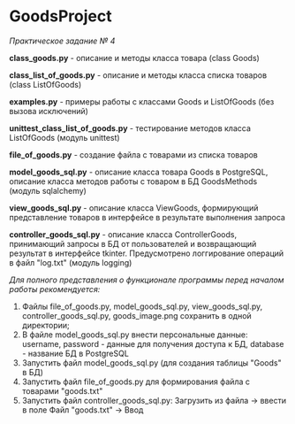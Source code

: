 # GoodsProject

_Практическое задание № 4_

**class_goods.py** - описание и методы класса товара (class Goods)

**class_list_of_goods.py** - описание и методы класса списка товаров (class ListOfGoods)

**examples.py** - примеры работы с классами Goods и ListOfGoods (без вызова исключений)

**unittest_class_list_of_goods.py** - тестирование методов класса ListOfGoods (модуль unittest)

**file_of_goods.py** - создание файла с товарами из списка товаров

**model_goods_sql.py** - описание класса товара Goods в PostgreSQL, описание класса методов работы с товаром в БД GoodsMethods (модуль sqlalchemy)

**view_goods_sql.py** - описание класса ViewGoods, формирующий представление товаров в интерфейсе в результате выполнения запроса

**controller_goods_sql.py** - описание класса ControllerGoods, принимающий запросы в БД от пользователей и возвращающий результат в интерфейсе tkinter. Предусмотрено логгирование операций в файл "log.txt" (модуль logging)

_Для полного представления о функционале программы перед началом работы рекомендуется:_
1. Файлы file_of_goods.py, model_goods_sql.py, view_goods_sql.py, controller_goods_sql.py, goods_image.png сохранить в одной директории;
2. В файле model_goods_sql.py внести персональные данные: username, password - данные для получения доступа к БД, database - название БД в PostgreSQL
3. Запустить файл model_goods_sql.py (для создания таблицы "Goods" в БД)
4. Запустить файл file_of_goods.py для формирования файла с товарами "goods.txt"
5. Запустить файл controller_goods_sql.py: Загрузить из файла -> ввести в поле Файл "goods.txt" -> Ввод
